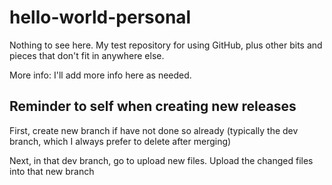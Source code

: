 # hello-world-personal
Nothing to see here. My test repository for using GitHub, plus other bits and pieces that don't fit in anywhere else.

More info: I'll add more info here as needed.

## Reminder to self when creating new releases
First, create new branch if have not done so already (typically the dev branch, which I always prefer to delete after merging)

Next, in that dev branch, go to upload new files. Upload the changed files into that new branch
